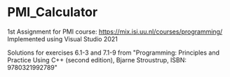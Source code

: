 # PMI_Calculator

1st Assignment for PMI course: https://mix.isi.uu.nl/courses/programming/ 
Implemented using Visual Studio 2021

Solutions for exercises 6.1-3 and 7.1-9 from "Programming: Principles and Practice Using C++ (second edition), Bjarne Stroustrup, ISBN: 9780321992789"

	  
